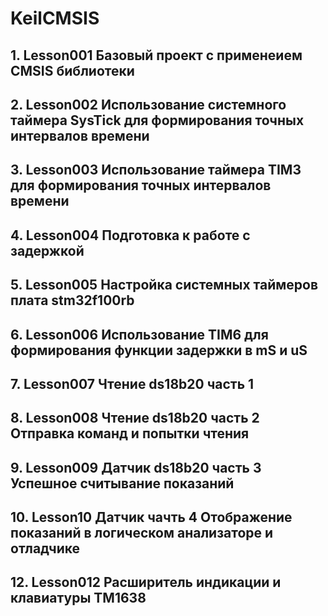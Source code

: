 # KeilCMSIS
## 1. Lesson001 Базовый проект с применеием CMSIS библиотеки
## 2. Lesson002 Использование системного таймера SysTick для формирования точных интервалов времени
## 3. Lesson003 Использование таймера TIM3 для формирования точных интервалов времени
## 4. Lesson004 Подготовка к работе с задержкой
## 5. Lesson005 Настройка системных таймеров плата stm32f100rb
## 6. Lesson006 Использование TIM6 для формирования функции задержки в mS и uS
## 7. Lesson007 Чтение ds18b20 часть 1
## 8. Lesson008 Чтение ds18b20 часть 2 Отправка команд и попытки чтения
## 9. Lesson009 Датчик ds18b20 часть 3 Успешное считывание показаний
## 10. Lesson10 Датчик чачть 4 Отображение показаний в логическом анализаторе и отладчике
## 12. Lesson012 Расширитель индикации и клавиатуры TM1638